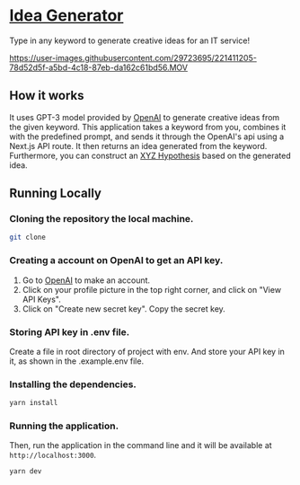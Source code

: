# [Idea Generator](https://ideagenerator-xyz.vercel.app/)

Type in any keyword to generate creative ideas for an IT service!

https://user-images.githubusercontent.com/29723695/221411205-78d52d5f-a5bd-4c18-87eb-da162c61bd56.MOV

## How it works

It uses GPT-3 model provided by [OpenAI](https://platform.openai.com/docs/models/gpt-3) to generate creative ideas from the given keyword. This application takes a keyword from you, combines it with the predefined prompt, and sends it through the OpenAI's api using a Next.js API route. It then returns an idea generated from the keyword. Furthermore, you can construct an [XYZ Hypothesis](https://www.youtube.com/watch?v=4sZMHAMN0DQ) based on the generated idea.

## Running Locally

### Cloning the repository the local machine.

```bash
git clone
```

### Creating a account on OpenAI to get an API key.

1. Go to [OpenAI](https://openai.com/api/) to make an account.
2. Click on your profile picture in the top right corner, and click on "View API Keys".
3. Click on "Create new secret key". Copy the secret key.

### Storing API key in .env file.

Create a file in root directory of project with env. And store your API key in it, as shown in the .example.env file.

### Installing the dependencies.

```bash
yarn install
```

### Running the application.

Then, run the application in the command line and it will be available at `http://localhost:3000`.

```bash
yarn dev
```
